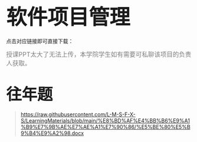 # <span style="font-size: 2.0em; font-weight: bold;">软件项目管理</span>

点击对应链接即可直接下载：

<span style="font-size: 1.2em; font-weight: normal; color: gray;">授课PPT太大了无法上传，本学院学生如有需要可私聊该项目的负责人获取。</span>

# <span style="font-size: 1.5em; font-weight: bold;">往年题</span>

> https://raw.githubusercontent.com/L-M-S-F-X-S/LearningMaterials/blob/main/%E8%BD%AF%E4%BB%B6%E9%A1%B9%E7%9B%AE%E7%AE%A1%E7%90%86/%E5%BE%80%E5%B9%B4%E9%A2%98.docx

